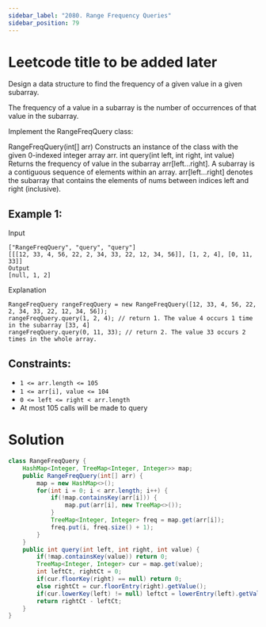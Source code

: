 ```yaml
---
sidebar_label: "2080. Range Frequency Queries"
sidebar_position: 79
---
```

# Leetcode title to be added later
Design a data structure to find the frequency of a given value in a given subarray.

The frequency of a value in a subarray is the number of occurrences of that value in the subarray.

Implement the RangeFreqQuery class:

RangeFreqQuery(int[] arr) Constructs an instance of the class with the given 0-indexed integer array arr.
int query(int left, int right, int value) Returns the frequency of value in the subarray arr[left...right].
A subarray is a contiguous sequence of elements within an array. arr[left...right] denotes the subarray that contains the elements of nums between indices left and right (inclusive).

## Example 1:

Input
```
["RangeFreqQuery", "query", "query"]
[[[12, 33, 4, 56, 22, 2, 34, 33, 22, 12, 34, 56]], [1, 2, 4], [0, 11, 33]]
Output
[null, 1, 2]
```

Explanation
```
RangeFreqQuery rangeFreqQuery = new RangeFreqQuery([12, 33, 4, 56, 22, 2, 34, 33, 22, 12, 34, 56]);
rangeFreqQuery.query(1, 2, 4); // return 1. The value 4 occurs 1 time in the subarray [33, 4]
rangeFreqQuery.query(0, 11, 33); // return 2. The value 33 occurs 2 times in the whole array.
``` 

## Constraints:

* `1 <= arr.length <= 105`
* `1 <= arr[i], value <= 104`
* `0 <= left <= right < arr.length`
* At most 105 calls will be made to query

# Solution
```java
class RangeFreqQuery {
    HashMap<Integer, TreeMap<Integer, Integer>> map;
    public RangeFreqQuery(int[] arr) {
        map = new HashMap<>();
        for(int i = 0; i < arr.length; i++) {
            if(!map.containsKey(arr[i])) {
                map.put(arr[i], new TreeMap<>());
            }
            TreeMap<Integer, Integer> freq = map.get(arr[i]);
            freq.put(i, freq.size() + 1);
        }
    }
    public int query(int left, int right, int value) {
        if(!map.containsKey(value)) return 0;
        TreeMap<Integer, Integer> cur = map.get(value);
        int leftCt, rightCt = 0;
        if(cur.floorKey(right) == null) return 0;
        else rightCt = cur.floorEntry(right).getValue();
        if(cur.lowerKey(left) != null) leftct = lowerEntry(left).getValue();
        return rightCt - leftCt;
    }
}

```

